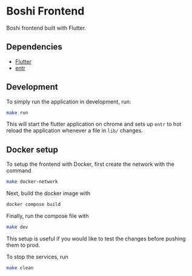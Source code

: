 # Boshi Frontend

Boshi frontend built with Flutter.

## Dependencies

- [Flutter](https://docs.flutter.dev/get-started/install)
- [entr](https://github.com/eradman/entr)

## Development

To simply run the application in development, run:

```bash
make run
```

This will start the flutter application on chrome and sets up `entr` to hot reload the application whenever a file in `lib/` changes.

## Docker setup

To setup the frontend with Docker, first create the network with the command

```bash
make docker-network
```

Next, build the docker image with

```bash
docker compose build
```

Finally, run the compose file with

```bash
make dev
```

This setup is useful if you would like to test the changes before pushing them to prod.

To stop the services, run

```bash
make clean
```

